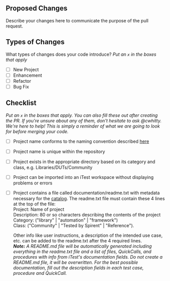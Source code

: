 ## Proposed Changes

Describe your changes here to communicate the purpose of the pull request.

## Types of Changes

What types of changes does your code introduce?
_Put an `x` in the boxes that apply_

- [ ] New Project
- [ ] Enhancement
- [ ] Refactor
- [ ] Bug Fix

## Checklist

_Put an `x` in the boxes that apply. You can also fill these out after creating the PR. If you're unsure about any of them, don't hesitate to ask @cwhitty. We're here to help! This is simply a reminder of what we are going to look for before merging your code._

- [ ] Project name conforms to the naming convention described [here](https://github.com/Spirent/iTest-assets/blob/master/README.md)
- [ ] Project name is unique within the repository
- [ ] Project exists in the appropriate directory based on its category and class, e.g. Libraries/DUTs/Community
- [ ] Project can be imported into an iTest workspace without displaying problems or errors
- [ ] Project contains a file called documentation/readme.txt with metadata necessary for the [catalog](https://developer.spirent.com/). The readme.txt file must contain these 4 lines at the top of the file:  
      Project: Name of project  
      Description: 80 or so characters describing the contents of the project  
      Category: ("library" | "automation" | "framework")  
      Class: ("Community" | "Tested by Spirent" | "Reference"). 
        
     Other info like user instructions, a description of the intended use case, etc. can be added to the readme.txt after the 4 required lines.  
     _**Note:** A README.md file will be automatically generated including everything in the readme.txt file and a list of files, QuickCalls, and procedures with info from iTest's documentation fields. Do not create a README.md file, it will be overwritten. For the best possible documentation, fill out the description fields in each test case, procedure and QuickCall._
